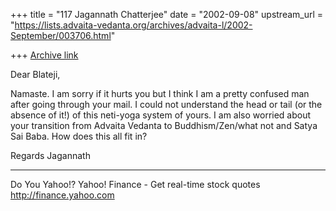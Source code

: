+++
title = "117 Jagannath Chatterjee"
date = "2002-09-08"
upstream_url = "https://lists.advaita-vedanta.org/archives/advaita-l/2002-September/003706.html"

+++
[Archive link](https://lists.advaita-vedanta.org/archives/advaita-l/2002-September/003706.html)

Dear Blateji,

Namaste. I am sorry if it hurts you but I think I am
a pretty confused man after going through your mail. I
could not understand the head or tail (or the absence
of it!) of this neti-yoga system of yours. I am also
worried about your transition from Advaita Vedanta to
Buddhism/Zen/what not and Satya Sai Baba. How does
this all fit in?

Regards
Jagannath


__________________________________________________
Do You Yahoo!?
Yahoo! Finance - Get real-time stock quotes
http://finance.yahoo.com

